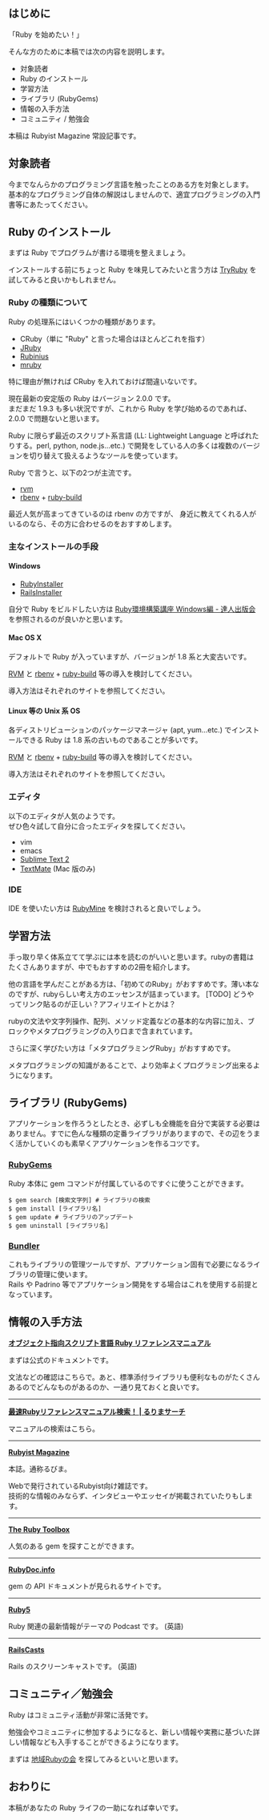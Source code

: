 ## はじめに

「Ruby を始めたい！」

そんな方のために本稿では次の内容を説明します。

- 対象読者
- Ruby のインストール
- 学習方法
- ライブラリ (RubyGems)
- 情報の入手方法
- コミュニティ / 勉強会

本稿は Rubyist Magazine 常設記事です。

## 対象読者

今までなんらかのプログラミング言語を触ったことのある方を対象とします。  
基本的なプログラミング自体の解説はしませんので、適宜プログラミングの入門書等にあたってください。


## Ruby のインストール

まずは Ruby でプログラムが書ける環境を整えましょう。

インストールする前にちょっと Ruby を味見してみたいと言う方は [TryRuby](http://tryruby.org) を試してみると良いかもしれません。

### Ruby の種類について

Ruby の処理系にはいくつかの種類があります。

- CRuby（単に "Ruby" と言った場合はほとんどこれを指す）
- [JRuby](http://jruby.org/)
- [Rubinius](http://rubini.us/)
- [mruby](https://github.com/mruby/mruby)

特に理由が無ければ CRuby を入れておけば間違いないです。

現在最新の安定版の Ruby はバージョン 2.0.0 です。  
まだまだ 1.9.3 も多い状況ですが、これから Ruby を学び始めるのであれば、2.0.0 で問題ないと思います。

Ruby に限らず最近のスクリプト系言語 (LL: Lightweight Language と呼ばれたりする。perl, python, node.js...etc.) で開発をしている人の多くは複数のバージョンを切り替えて扱えるようなツールを使っています。

Ruby で言うと、以下の2つが主流です。

- [rvm](http://rvm.io/)
- [rbenv](https://github.com/sstephenson/rbenv) + [ruby-build](https://github.com/sstephenson/ruby-build)

最近人気が高まってきているのは rbenv の方ですが、
身近に教えてくれる人がいるのなら、その方に合わせるのをおすすめします。


### 主なインストールの手段

#### Windows

- [RubyInstaller](http://rubyinstaller.org)
- [RailsInstaller](http://railsinstaller.org)

自分で Ruby をビルドしたい方は [Ruby環境構築講座 Windows編 - 達人出版会](http://tatsu-zine.com/books/winrubybuild) を参照されるのが良いかと思います。

#### Mac OS X

デフォルトで Ruby が入っていますが、バージョンが 1.8 系と大変古いです。

[RVM](https://rvm.io) と [rbenv](https://github.com/sstephenson/rbenv/) + [ruby-build](https://github.com/sstephenson/ruby-build) 等の導入を検討してください。

導入方法はそれぞれのサイトを参照してください。


#### Linux 等の Unix 系 OS

各ディストリビューションのパッケージマネージャ (apt, yum...etc.) でインストールできる Ruby は 1.8 系の古いものであることが多いです。

[RVM](https://rvm.io) と [rbenv](https://github.com/sstephenson/rbenv/) + [ruby-build](https://github.com/sstephenson/ruby-build) 等の導入を検討してください。

導入方法はそれぞれのサイトを参照してください。


### エディタ

以下のエディタが人気のようです。  
ぜひ色々試して自分に合ったエディタを探してください。

- vim
- emacs
- [Sublime Text 2](http://www.sublimetext.com/2)
- [TextMate](http://macromates.com/) (Mac 版のみ)

### IDE

IDE を使いたい方は [RubyMine](http://www.jetbrains.com/ruby/) を検討されると良いでしょう。


## 学習方法

手っ取り早く体系立てて学ぶには本を読むのがいいと思います。rubyの書籍はたくさんありますが、中でもおすすめの2冊を紹介します。

他の言語を学んだことがある方は、「初めてのRuby」がおすすめです。薄い本なのですが、rubyらしい考え方のエッセンスが詰まっています。
[TODO] どうやってリンク貼るのが正しい？アフィリエイトとかは？

rubyの文法や文字列操作、配列、メソッド定義などの基本的な内容に加え、ブロックやメタプログラミングの入り口まで含まれています。

さらに深く学びたい方は「メタプログラミングRuby」がおすすめです。

メタプログラミングの知識があることで、より効率よくプログラミング出来るようになります。


## ライブラリ (RubyGems)

アプリケーションを作ろうとしたとき、必ずしも全機能を自分で実装する必要はありません。すでに色んな種類の定番ライブラリがありますので、その辺をうまく活かしていくのも素早くアプリケーションを作るコツです。

### [RubyGems](https://rubygems.org)

Ruby 本体に gem コマンドが付属しているのですぐに使うことができます。

    $ gem search [検索文字列] # ライブラリの検索
    $ gem install [ライブラリ名]
    $ gem update # ライブラリのアップデート
    $ gem uninstall [ライブラリ名]

### [Bundler](http://gembundler.com/)

これもライブラリの管理ツールですが、アプリケーション固有で必要になるライブラリの管理に使います。  
Rails や Padrino 等でアプリケーション開発をする場合はこれを使用する前提となっています。


## 情報の入手方法

**[オブジェクト指向スクリプト言語 Ruby リファレンスマニュアル](http://doc.ruby-lang.org/ja/2.0.0/doc/index.html)**

まずは公式のドキュメントです。

文法などの確認はこちらで。あと、標準添付ライブラリも便利なものがたくさんあるのでどんなものがあるのか、一通り見ておくと良いです。

---

**[最速Rubyリファレンスマニュアル検索！ | るりまサーチ](http://doc.ruby-lang.org/ja/search/)**

マニュアルの検索はこちら。

---

**[Rubyist Magazine](http://jp.rubyist.net/magazine/)**

本誌。通称るびま。

Webで発行されているRubyist向け雑誌です。  
技術的な情報のみならず、インタビューやエッセイが掲載されていたりもします。

---

**[The Ruby Toolbox](https://www.ruby-toolbox.com/)**

人気のある gem を探すことができます。

---

**[RubyDoc.info](http://rubydoc.info/)**

gem の API ドキュメントが見られるサイトです。

---

**[Ruby5](http://ruby5.envylabs.com/)**

Ruby 関連の最新情報がテーマの Podcast です。 (英語)

---

**[RailsCasts](http://railscasts.com/)**

Rails のスクリーンキャストです。 (英語)


## コミュニティ／勉強会

Ruby はコミュニティ活動が非常に活発です。

勉強会やコミュニティに参加するようになると、新しい情報や実務に基づいた詳しい情報なども入手することができるようになります。  

まずは [地域Rubyの会](https://github.com/ruby-no-kai/official/wiki/RegionalRubyistMeetUp) を探してみるといいと思います。


## おわりに

本稿があなたの Ruby ライフの一助になれば幸いです。
